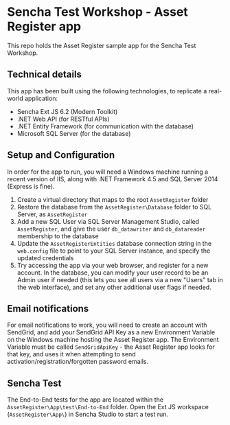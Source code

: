 # Sencha Test Workshop - Asset Register app

This repo holds the Asset Register sample app for the Sencha Test Workshop.

## Technical details

This app has been built using the following technologies, to replicate a real-world application:

  * Sencha Ext JS 6.2 (Modern Toolkit)
  * .NET Web API (for RESTful APIs)
  * .NET Entity Framework (for communication with the database)
  * Microsoft SQL Server (for the database)

## Setup and Configuration

In order for the app to run, you will need a Windows machine running a recent version of IIS, along with .NET Framework 4.5 and SQL Server 2014 (Express is fine).

  1. Create a virtual directory that maps to the root `AssetRegister` folder
  1. Restore the database from the `AssetRegister\Database` folder to SQL Server, as `AssetRegister`
  1. Add a new SQL User via SQL Server Management Studio, called `AssetRegister`, and give the user `db_datawriter` and `db_datareader` membership to the database
  1. Update the `AssetRegisterEntities` database connection string in the `web.config` file to point to your SQL Server instance, and specify the updated credentials
  1. Try accessing the app via your web browser, and register for a new account. In the database, you can modify your user record to be an Admin user if needed (this lets you see all users via a new "Users" tab in the web interface), and set any other additional user flags if needed.
  
## Email notifications

For email notifications to work, you will need to create an account with SendGrid, and add your SendGrid API Key as a new Environment Variable on the Windows machine hosting the Asset Register app. The Environment Variable must be called `SendGridApiKey` - the Asset Register app looks for that key, and uses it when attempting to send activation/registration/forgotten password emails.

## Sencha Test

The End-to-End tests for the app are located within the `AssetRegister\App\test\End-to-End` folder. Open the Ext JS workspace (`AssetRegister\App\`) in Sencha Studio to start a test run.
